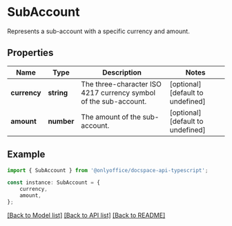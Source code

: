 # SubAccount

Represents a sub-account with a specific currency and amount.

## Properties

Name | Type | Description | Notes
------------ | ------------- | ------------- | -------------
**currency** | **string** | The three-character ISO 4217 currency symbol of the sub-account. | [optional] [default to undefined]
**amount** | **number** | The amount of the sub-account. | [optional] [default to undefined]

## Example

```typescript
import { SubAccount } from '@onlyoffice/docspace-api-typescript';

const instance: SubAccount = {
    currency,
    amount,
};
```

[[Back to Model list]](../README.md#documentation-for-models) [[Back to API list]](../README.md#documentation-for-api-endpoints) [[Back to README]](../README.md)

